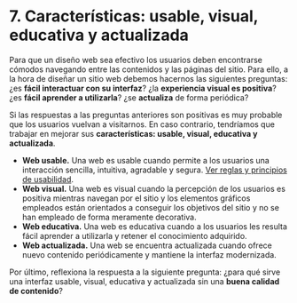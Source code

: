 # 7. **Características: usable, visual, educativa y actualizada**

Para que un diseño web sea efectivo los usuarios deben encontrarse cómodos navegando entre las contenidos y las páginas del sitio. Para ello, a la hora de diseñar un sitio web debemos hacernos las siguientes preguntas: ¿es **fácil interactuar con su interfaz**? ¿la **experiencia visual es positiva**? ¿es **fácil aprender a utilizarla**? ¿se **actualiza** de forma periódica?

Si las respuestas a las preguntas anteriores son positivas es muy probable que los usuarios vuelvan a visitarnos. En caso contrario, tendríamos que trabajar en mejorar sus **características: usable, visual, educativa y actualizada**.

-   **Web usable.** Una web es usable cuando permite a los usuarios una interacción sencilla, intuitiva, agradable y segura. [Ver reglas y principios de usabilidad](https://www.eniun.com/usabilidad-diseno-aplicaciones-reglas-principios/).
-   **Web visual.** Una web es visual cuando la percepción de los usuarios es positiva mientras navegan por el sitio y los elementos gráficos empleados están orientados a conseguir los objetivos del sitio y no se han empleado de forma meramente decorativa.
-   **Web educativa.** Una web es educativa cuando a los usuarios les resulta fácil aprender a utilizarla y retener el conocimiento adquirido.
-   **Web actualizada.** Una web se encuentra actualizada cuando ofrece nuevo contenido periódicamente y mantiene la interfaz modernizada.

Por último, reflexiona la respuesta a la siguiente pregunta: ¿para qué sirve una interfaz usable, visual, educativa y actualizada sin una **buena calidad de contenido**?